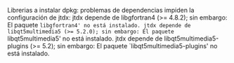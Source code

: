 Librerias a instalar
dpkg: problemas de dependencias impiden la configuración de jtdx:
 jtdx depende de libgfortran4 (>= 4.8.2); sin embargo:
  El paquete `libgfortran4' no está instalado.
 jtdx depende de libqt5multimedia5 (>= 5.2.0); sin embargo:
  El paquete `libqt5multimedia5' no está instalado.
 jtdx depende de libqt5multimedia5-plugins (>= 5.2); sin embargo:
  El paquete `libqt5multimedia5-plugins' no está instalado.
